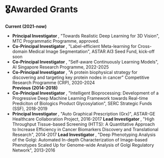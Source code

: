 # 🎖Awarded Grants 
<b> Current (2021-now) </b>
- <b> Principal Investigator </b>, "Towards Realistic Deep Learning for 3D Vision", MTC Programmatic Programme, approved. 
- <b> Co-Principal Investigator </b>, "Label-efficient Meta-learning for Cross-domain Medical Image Segmentation", ASTAR AI3 Seed Fund, kick-off soon  
- <b> Co-Principal Investigator </b>, "Self-aware Continuously Learning Models", AI Singapore Research Programme, 2022-2025  
- <b> Co-Principal Investigator </b>, "A protein biophysical strategy for discovering and targeting key protein nodes in cancer" Competitive Research Programme (CRP), 2020-2024   
<b> Previous (2014-2018) </b> 
- <b> Co-Principal Investigator </b>, "Intelligent Bioprocessing: Development of a Progressive Deep Machine Learning Framework towards Real-time Prediciton of Biologics Product Glycosylation", SERC Strategic Funds (SSF), 2018-2019
- <b> Principal Investigator </b>, "Auto Graphical Prescription (Grx)", ASTAR-GE Healthcare Collaboration Project, 2016-2017
<b> Lead Investigator </b>, "High Throughput Tissue-based Screening (HTTS): A Quantitative Approach to Increase Efficiency in Cancer Biomarkers Discovery and Translational Research", 2014-2017
<b> Lead Investigator </b>, "Deep Phenotyping Analysis of the Golgi: Automated In-depth Characterization of Image-based Phenotypes Scaled Up for Genome-wide Analysis of Golgi Regulatory Network", 2013-2016

